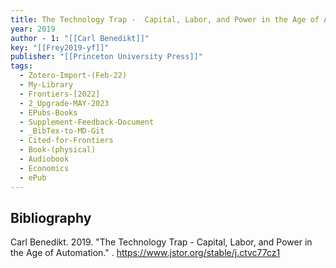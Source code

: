 ```yaml
---
title: The Technology Trap -  Capital, Labor, and Power in the Age of Automation
year: 2019
author - 1: "[[Carl Benedikt]]"
key: "[[Frey2019-yf]]"
publisher: "[[Princeton University Press]]"
tags:
  - Zotero-Import-(Feb-22)
  - My-Library
  - Frontiers-[2022]
  - 2_Upgrade-MAY-2023
  - EPubs-Books
  - Supplement-Feedback-Document
  - _BibTex-to-MD-Git
  - Cited-for-Frontiers
  - Book-(physical)
  - Audiobook
  - Economics
  - ePub
---
```


## Bibliography
Carl Benedikt. 2019. "The Technology Trap -  Capital, Labor, and Power in the Age of Automation." . https://www.jstor.org/stable/j.ctvc77cz1
